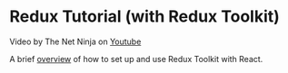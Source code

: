 # Redux Tutorial (with Redux Toolkit)

Video by The Net Ninja on [Youtube](https://www.youtube.com/watch?v=iBUJVy8phqw)

A brief [overview](https://redux-toolkit.js.org/tutorials/quick-start#what-youve-learned) of how to set up and use Redux Toolkit with React.